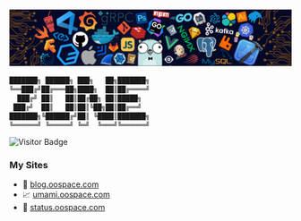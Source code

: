 # 
<img src='header.png' />

```
███████╗ ██████╗ ███╗   ██╗███████╗  
╚══███╔╝██╔═══██╗████╗  ██║██╔════╝   
  ███╔╝ ██║   ██║██╔██╗ ██║█████╗   
 ███╔╝  ██║   ██║██║╚██╗██║██╔══╝   
███████╗╚██████╔╝██║ ╚████║███████╗ 
╚══════╝ ╚═════╝ ╚═╝  ╚═══╝╚══════╝  
```
![Visitor Badge](https://visitor-badge.laobi.icu/badge?page_id=zonewancheng.zonewancheng)

### My Sites
* 📄 <a target="_blank" href="https://blog.oospace.com">blog.oospace.com</a>
* 📈 <a target="_blank" href="https://umami.oospace.com/share/v94cClo1WF02Xroe/blog.oospace.com">umami.oospace.com</a>
* 🚥 <a target="_blank" href="https://status.oospace.com">status.oospace.com</a>
